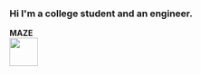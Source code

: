 ###  Hi I'm a college student and an engineer.

<p style="font-weight:bold;margin:0">MAZE</p>
<a href="https://maze-p-quiz-272cda03fda0.herokuapp.com/"><img style="width:50px" src="https://maze-p-quiz-272cda03fda0.herokuapp.com/maze_logo.png"/></a>

